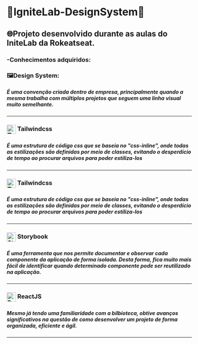 <h1>🚀IgniteLab-DesignSystem🚀</h1>
<h2>🌐Projeto desenvolvido durante as aulas do IniteLab da Rokeatseat.</h2>


<h3>-Conhecimentos adquiridos:</h2>

<div><h3>🖼️Design System:</h3><h5>É uma convenção criada dentro de empresa, principalmente quando a mesma trabalha com múltiplos projetos que seguem uma linha visual muito semelhante.</h5></div>

<hr>
<div><h3><img align="center" height="25" width="25" alt="Tailwindcss" src="https://www.vectorlogo.zone/util/preview.html?image=/logos/figma/figma-ar21.svg"> Tailwindcss<h3> <h5>É uma estrutura de código css que se baseia no "css-inline", onde todas as estilizações são definidas por meio de classes, evitando o desperdício de tempo ao procurar arquivos para poder estiliza-los</h5></div>
<hr>
<div><h3><img align="center" height="25" width="25" alt="Tailwindcss" src="https://tailwindcss.com/_next/static/media/tailwindcss-mark.79614a5f61617ba49a0891494521226b.svg"> Tailwindcss<h3> <h5>É uma estrutura de código css que se baseia no "css-inline", onde todas as estilizações são definidas por meio de classes, evitando o desperdício de tempo ao procurar arquivos para poder estiliza-los</h5></div>
<hr>
<div><h3><img align="center" height="25" width="25" alt="Storybook" src="https://iconape.com/wp-content/files/qa/371510/svg/371510.svg"> Storybook<h3> <h5>É uma ferramenta que nos permite documentar e observar cada componente da aplicação de forma isolada. Desta forma, fica muito mais fácil de identificar quando determinado componente pode ser reutilizado na aplicação.</h5></div>
<hr>
<div><h3><img align="center" height="25" width="25" alt="ReactJS" src="https://upload.wikimedia.org/wikipedia/commons/a/a7/React-icon.svg"> ReactJS<h3> <h5>Mesmo já tendo uma familiaridade com a bilbioteca, obtive avanços significativos na questão de como desenvolver um projeto de forma organizada, eficiente e ágil.</h5></div>
<hr>
